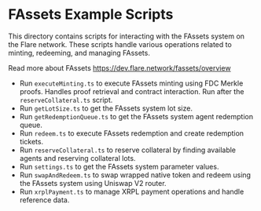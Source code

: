 # FAssets Example Scripts

This directory contains scripts for interacting with the FAssets system on the Flare network. 
These scripts handle various operations related to minting, redeeming, and managing FAssets.

Read more about FAssets https://dev.flare.network/fassets/overview

- Run `executeMinting.ts` to execute FAssets minting using FDC Merkle proofs. Handles proof retrieval and contract interaction. Run after the `reserveCollateral.ts` script.
- Run `getLotSize.ts` to get the FAssets system lot size.
- Run `getRedemptionQueue.ts` to get the FAssets system agent redemption queue.
- Run `redeem.ts` to execute FAssets redemption and create redemption tickets.  
- Run `reserveCollateral.ts` to reserve collateral by finding available agents and reserving collateral lots.
- Run `settings.ts` to get the FAssets system parameter values.
- Run `swapAndRedeem.ts` to swap wrapped native token and redeem using the FAssets system using Uniswap V2 router.
- Run `xrplPayment.ts` to manage XRPL payment operations and handle reference data.

<!-- Auto-update: 2025-10-14T17:08:21.603659 -->

